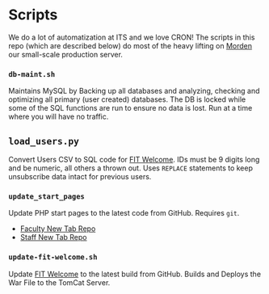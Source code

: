 Scripts
========
We do a lot of automatization at ITS and we love CRON! The scripts in this repo
(which are described below) do most of the heavy lifting on [Morden](http://morden.sdsu.edu)
our small-scale production server.


### `db-maint.sh`
Maintains MySQL by Backing up all databases and analyzing, checking and optimizing
all primary (user created) databases. The DB is locked while some of the SQL functions
are run to ensure no data is lost. Run at a time where you will have no traffic.

## `load_users.py`
Convert Users CSV to SQL code for [FIT Welcome](https://github.com/sdsu-its/fit-welcome).
IDs must be 9 digits long and be numeric, all others a thrown out. Uses `REPLACE`
statements to keep unsubscribe data intact for previous users.

### `update_start_pages`
Update PHP start pages to the latest code from GitHub. Requires `git`.
- [Faculty New Tab Repo](https://github.com/sdsu-its/fit-new-tab)
- [Staff New Tab Repo](https://github.com/sdsu-its/staff-new-tab)

### `update-fit-welcome.sh`
Update [FIT Welcome](https://github.com/sdsu-its/fit-welcome) to the latest build
from GitHub. Builds and Deploys the War File to the TomCat Server.
